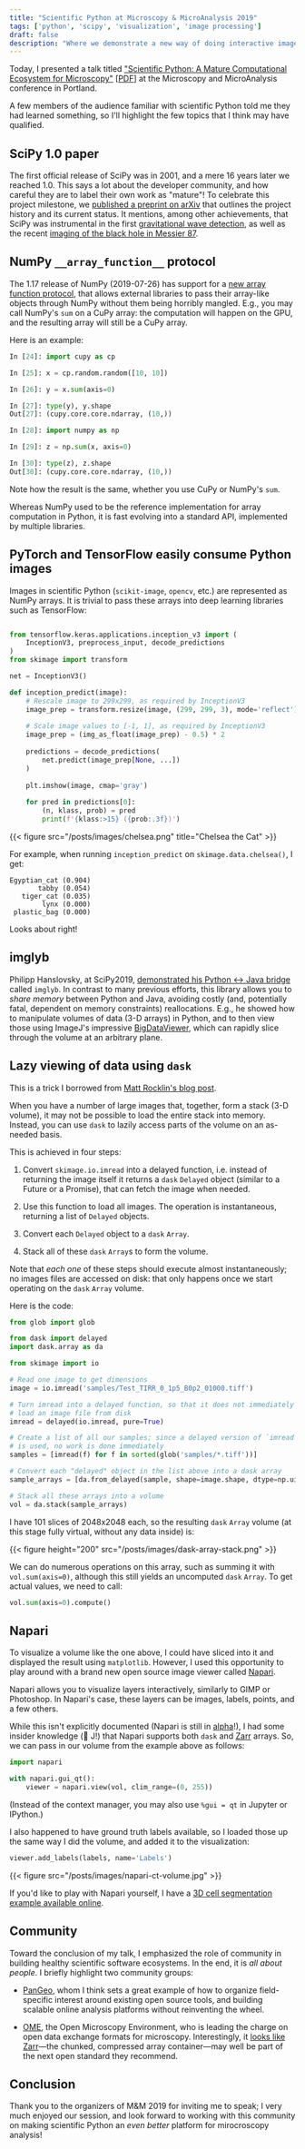 ```yaml
---
title: "Scientific Python at Microscopy & MicroAnalysis 2019"
tags: ['python', 'scipy', 'visualization', 'image processing']
draft: false
description: "Where we demonstrate a new way of doing interactive image analysis."
---
```


Today, I presented a talk titled ["Scientific Python: A Mature Computational Ecosystem for Microscopy"](https://doi.org/10.1017/S1431927619001399) [[PDF](http://www.jhmartins.com/mm2019c/7337/0132.pdf)] at the Microscopy and MicroAnalysis conference in Portland.

A few members of the audience familiar with scientific Python told me they had learned something, so I'll highlight the few topics that I think may have qualified.

## SciPy 1.0 paper

The first official release of SciPy was in 2001, and a mere 16 years later we reached 1.0. This says a lot about the developer community, and how careful they are to label their own work as "mature"!  To celebrate this project milestone, we [published a preprint on arXiv](https://arxiv.org/abs/1907.10121) that outlines the project history and its current status.  It mentions, among other achievements, that SciPy was instrumental in the first [gravitational wave detection](https://journals.aps.org/prl/abstract/10.1103/PhysRevLett.119.161101), as well as the recent [imaging of the black hole in Messier 87](https://iopscience.iop.org/journal/2041-8205/page/Focus_on_EHT).

## NumPy `__array_function__` protocol

The 1.17 release of NumPy (2019-07-26) has support for a [new array function protocol](https://numpy.org/neps/nep-0018-array-function-protocol.html), that allows external libraries to pass their array-like objects through NumPy without them being horribly mangled.  E.g., you may call NumPy's `sum` on a CuPy array: the computation will happen on the GPU, and the resulting array will still be a CuPy array.

Here is an example:

```python
In [24]: import cupy as cp

In [25]: x = cp.random.random([10, 10])

In [26]: y = x.sum(axis=0)

In [27]: type(y), y.shape
Out[27]: (cupy.core.core.ndarray, (10,))

In [28]: import numpy as np

In [29]: z = np.sum(x, axis=0)

In [30]: type(z), z.shape
Out[30]: (cupy.core.core.ndarray, (10,))
```

Note how the result is the same, whether you use CuPy or NumPy's `sum`.

Whereas NumPy used to be the reference implementation for array computation in Python, it is fast evolving into a standard API, implemented by multiple libraries.

## PyTorch and TensorFlow easily consume Python images

Images in scientific Python (`scikit-image`, `opencv`, etc.) are represented as NumPy arrays.  It is trivial to pass these arrays into deep learning libraries such as TensorFlow:

```python

from tensorflow.keras.applications.inception_v3 import (
    InceptionV3, preprocess_input, decode_predictions
)
from skimage import transform

net = InceptionV3()

def inception_predict(image):
    # Rescale image to 299x299, as required by InceptionV3
    image_prep = transform.resize(image, (299, 299, 3), mode='reflect')
    
    # Scale image values to [-1, 1], as required by InceptionV3
    image_prep = (img_as_float(image_prep) - 0.5) * 2
    
    predictions = decode_predictions(
        net.predict(image_prep[None, ...])
    )
    
    plt.imshow(image, cmap='gray')
    
    for pred in predictions[0]:
        (n, klass, prob) = pred
        print(f'{klass:>15} ({prob:.3f})')
```

{{< figure src="/posts/images/chelsea.png" title="Chelsea the Cat" >}}


For example, when running `inception_predict` on `skimage.data.chelsea()`, I get:

```
Egyptian_cat (0.904)
       tabby (0.054)
   tiger_cat (0.035)
        lynx (0.000)
 plastic_bag (0.000)
```

Looks about right!

## imglyb

Philipp Hanslovsky, at SciPy2019, [demonstrated his Python ↔ Java bridge](https://www.youtube.com/watch?v=Ddo5z5qGMb8) called `imglyb`.  In contrast to many previous efforts, this library allows you to *share memory* between Python and Java, avoiding costly (and, potentially fatal, dependent on memory constraints) reallocations.  E.g., he showed how to manipulate volumes of data (3-D arrays) in Python, and to then view those using ImageJ's impressive [BigDataViewer](https://imagej.net/BigDataViewer), which can rapidly slice through the volume at an arbitrary plane.

## Lazy viewing of data using `dask`

This is a trick I borrowed from [Matt Rocklin's blog post](http://matthewrocklin.com/blog/work/2017/01/17/dask-images).

When you have a number of large images that, together, form a stack (3-D volume), it may not be possible to load the entire stack into memory.  Instead, you can use `dask` to lazily access parts of the volume on an as-needed basis.

This is achieved in four steps:

1. Convert `skimage.io.imread` into a delayed function, i.e. instead of returning the image itself it returns a `dask` `Delayed` object (similar to a Future or a Promise), that can fetch the image when needed.

2. Use this function to load all images.  The operation is instantaneous, returning a list of `Delayed` objects.

3. Convert each `Delayed` object to a `dask` `Array`.

4. Stack all of these `dask` `Array`s to form the volume.

Note that *each one* of these steps should execute almost instantaneously; no images files are accessed on disk: that only happens once we start operating on the `dask` `Array` volume.

Here is the code:

```python
from glob import glob

from dask import delayed
import dask.array as da

from skimage import io

# Read one image to get dimensions
image = io.imread('samples/Test_TIRR_0_1p5_B0p2_01000.tiff')

# Turn imread into a delayed function, so that it does not immediately
# load an image file from disk
imread = delayed(io.imread, pure=True)

# Create a list of all our samples; since a delayed version of `imread`
# is used, no work is done immediately
samples = [imread(f) for f in sorted(glob('samples/*.tiff'))]

# Convert each "delayed" object in the list above into a dask array
sample_arrays = [da.from_delayed(sample, shape=image.shape, dtype=np.uint8) for sample in samples]

# Stack all these arrays into a volume
vol = da.stack(sample_arrays)
```

I have 101 slices of 2048x2048 each, so the resulting `dask` `Array` volume (at this stage fully virtual, without any data inside) is:

{{< figure height="200" src="/posts/images/dask-array-stack.png" >}}

We can do numerous operations on this array, such as summing it with `vol.sum(axis=0)`, although this still yields an uncomputed `dask` `Array`.  To get actual values, we need to call:

```python
vol.sum(axis=0).compute()
```

## Napari

To visualize a volume like the one above, I could have sliced into it and displayed the result using `matplotlib`.  However, I used this opportunity to play around with a brand new open source image viewer called [Napari](https://github.com/napari/napari).

Napari allows you to visualize layers interactively, similarly to GIMP or Photoshop.  In Napari's case, these layers can be images, labels, points, and a few others.

While this isn't explicitly documented (Napari is still in [alpha](https://github.com/napari/napari/issues/467)!), I had some insider knowledge (👋 J!) that Napari supports both `dask` and [Zarr](https://zarr.readthedocs.io) arrays.  So, we can pass in our volume from the example above as follows:

```python
import napari

with napari.gui_qt():
    viewer = napari.view(vol, clim_range=(0, 255))
```

(Instead of the context manager, you may also use `%gui = qt` in Jupyter or IPython.)

I also happened to have ground truth labels available, so I loaded those up the same way I did the volume, and added it to the visualization:

```python
viewer.add_labels(labels, name='Labels')
```

{{< figure src="/posts/images/napari-ct-volume.jpg" >}}

If you'd like to play with Napari yourself, I have a [3D cell segmentation example available online](https://gist.github.com/stefanv/7c296c26b0c3624746f4317bed6a3540).

## Community

Toward the conclusion of my talk, I emphasized the role of community in building healthy scientific software ecosystems.  In the end, it is *all about people*.  I briefly highlight two community groups:

- [PanGeo](https://pangeo.io/), whom I think sets a great example of how to organize field-specific interest around existing open source tools, and building scalable online analysis platforms without reinventing the wheel.

- [OME](https://www.openmicroscopy.org/), the Open Microscopy Environment, who is leading the charge on open data exchange formats for microscopy.  Interestingly, it [looks like](https://blog.openmicroscopy.org/community/file-formats/2019/06/25/formats/) [Zarr](https://zarr.readthedocs.io)—the chunked, compressed array container—may well be part of the next open standard they recommend.

## Conclusion

Thank you to the organizers of M&M 2019 for inviting me to speak; I very much enjoyed our session, and look forward to working with this community on making scientific Python an *even better* platform for mirocroscopy analysis!
